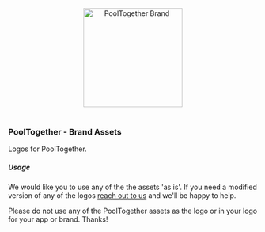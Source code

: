 <div style="text-align:center; margin: 0 auto"> 
  <a href="https://github.com/pooltogether/pooltogether--brand-assets">
    <img src="https://raw.githubusercontent.com/pooltogether/pooltogether--brand-assets/master/logo/pooltogether-logo--purple-gradient.png" alt="PoolTogether Brand" style="max-width:100%;" width="200">
  </a>
</div>

<br />

### PoolTogether - Brand Assets

Logos for PoolTogether.

##### Usage

We would like you to use any of the the assets 'as is'. If you need a modified version of any of the logos <a href='mailto:hello@pooltogether.us'>reach out to us</a> and we'll be happy to help.

Please do not use any of the PoolTogether assets as the logo or in your logo for your app or brand. Thanks!

